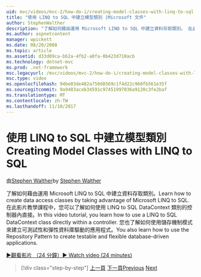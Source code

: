 ```yaml
---
uid: mvc/videos/mvc-2/how-do-i/creating-model-classes-with-linq-to-sql
title: "使用 LINQ to SQL 中建立模型類別 |Microsoft 文件"
author: StephenWalther
description: "了解如何藉由運用 Microsoft LINQ to SQL 中建立資料存取類別。 在此影片教學課程中，您會學習如何使用 LINQ to SQL DataContext..."
ms.author: aspnetcontent
manager: wpickett
ms.date: 08/20/2008
ms.topic: article
ms.assetid: d33d89ca-bb2a-4fb2-a0fa-0b423d710acb
ms.technology: dotnet-mvc
ms.prod: .net-framework
msc.legacyurl: /mvc/videos/mvc-2/how-do-i/creating-model-classes-with-linq-to-sql
msc.type: video
ms.openlocfilehash: 94be03de482a750d8569c1f4d22c960fb561e35f
ms.sourcegitcommit: 9a9483aceb34591c97451997036a9120c3fe2baf
ms.translationtype: MT
ms.contentlocale: zh-TW
ms.lasthandoff: 11/10/2017
---
```

<a name="creating-model-classes-with-linq-to-sql"></a><span data-ttu-id="7669f-104">使用 LINQ to SQL 中建立模型類別</span><span class="sxs-lookup"><span data-stu-id="7669f-104">Creating Model Classes with LINQ to SQL</span></span>
====================
<span data-ttu-id="7669f-105">由[Stephen Walther](https://github.com/StephenWalther)</span><span class="sxs-lookup"><span data-stu-id="7669f-105">by [Stephen Walther](https://github.com/StephenWalther)</span></span>

<span data-ttu-id="7669f-106">了解如何藉由運用 Microsoft LINQ to SQL 中建立資料存取類別。</span><span class="sxs-lookup"><span data-stu-id="7669f-106">Learn how to create data access classes by taking advantage of Microsoft LINQ to SQL.</span></span> <span data-ttu-id="7669f-107">在此影片教學課程中，您可以了解如何使用 LINQ to SQL DataContext 類別的控制器內直接。</span><span class="sxs-lookup"><span data-stu-id="7669f-107">In this video tutorial, you learn how to use a LINQ to SQL DataContext class directly within a controller.</span></span> <span data-ttu-id="7669f-108">您也了解如何使用儲存機制模式來建立可測試性和彈性資料庫驅動的應用程式。</span><span class="sxs-lookup"><span data-stu-id="7669f-108">You also learn how to use the Repository Pattern to create testable and flexible database-driven applications.</span></span>

[<span data-ttu-id="7669f-109">&#9654;觀看影片 （24 分鐘）</span><span class="sxs-lookup"><span data-stu-id="7669f-109">&#9654; Watch video (24 minutes)</span></span>](https://channel9.msdn.com/Blogs/ASP-NET-Site-Videos/creating-model-classes-with-linq-to-sql)

>[!div class="step-by-step"]
<span data-ttu-id="7669f-110">[上一頁](creating-custom-html-helpers.md)
[下一頁](displaying-a-table-of-database-data.md)</span><span class="sxs-lookup"><span data-stu-id="7669f-110">[Previous](creating-custom-html-helpers.md)
[Next](displaying-a-table-of-database-data.md)</span></span>
